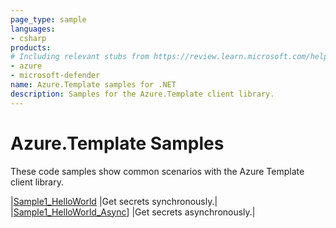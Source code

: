 ```yaml
---
page_type: sample
languages:
- csharp
products:
# Including relevant stubs from https://review.learn.microsoft.com/help/contribute/metadata-taxonomies#product
- azure
- microsoft-defender
name: Azure.Template samples for .NET
description: Samples for the Azure.Template client library.
---
```


# Azure.Template Samples

These code samples show common scenarios with the Azure Template client library.

|[Sample1_HelloWorld](https://github.com/Azure/azure-sdk-for-net/blob/main/sdk/template/Azure.Template/tests/Samples/Sample1_HelloWorld.cs) |Get secrets synchronously.|
|[Sample1_HelloWorld_Async](https://github.com/Azure/azure-sdk-for-net/blob/main/sdk/template/Azure.Template/tests/Samples/Sample1_HelloWorldAsync.cs)] |Get secrets asynchronously.|
